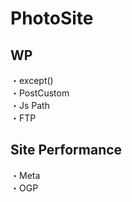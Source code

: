 # PhotoSite  

## WP  
・except()                                             　  　　                                                                                             　　                                                     
・PostCustom  
・Js Path  
・FTP

## Site Performance
・Meta  
・OGP

